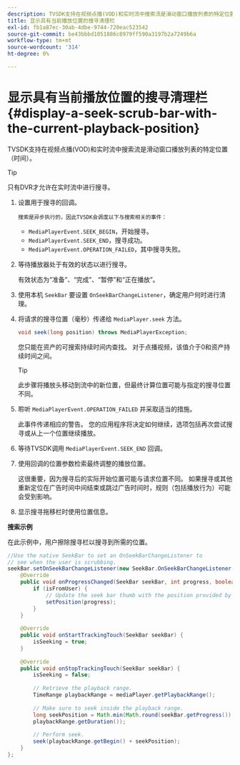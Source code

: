 ```yaml
---
description: TVSDK支持在视频点播(VOD)和实时流中搜索流是滑动窗口播放列表的特定位置（时间）。
title: 显示具有当前播放位置的搜寻清理栏
exl-id: fb1a87ec-30ab-4dbe-9744-720eac523542
source-git-commit: be43bbbd1051886c8979ff590a3197b2a7249b6a
workflow-type: tm+mt
source-wordcount: '314'
ht-degree: 0%

---
```


# 显示具有当前播放位置的搜寻清理栏 {#display-a-seek-scrub-bar-with-the-current-playback-position}

TVSDK支持在视频点播(VOD)和实时流中搜索流是滑动窗口播放列表的特定位置（时间）。

>[!TIP]
>
>只有DVR才允许在实时流中进行搜寻。

1. 设置用于搜寻的回调。

       搜索是异步执行的，因此TVSDK会调度以下与搜索相关的事件：
   
   * `MediaPlayerEvent.SEEK_BEGIN`，开始搜寻。
   * `MediaPlayerEvent.SEEK_END`，搜寻成功。
   * `MediaPlayerEvent.OPERATION_FAILED`，其中搜寻失败。

1. 等待播放器处于有效的状态以进行搜寻。

   有效状态为“准备”、“完成”、“暂停”和“正在播放”。
1. 使用本机 `SeekBar` 要设置 `OnSeekBarChangeListener`，确定用户何时进行清理。
1. 将请求的搜寻位置（毫秒）传递给 `MediaPlayer.seek` 方法。

   ```java
   void seek(long position) throws MediaPlayerException;
   ```

   您只能在资产的可搜索持续时间内查找。 对于点播视频，该值介于0和资产持续时间之间。

   >[!TIP]
   >
   >此步骤将播放头移动到流中的新位置，但最终计算位置可能与指定的搜寻位置不同。

1. 聆听 `MediaPlayerEvent.OPERATION_FAILED` 并采取适当的措施。

   此事件传递相应的警告。 您的应用程序将决定如何继续，选项包括再次尝试搜寻或从上一个位置继续播放。

1. 等待TVSDK调用 `MediaPlayerEvent.SEEK_END` 回调。
1. 使用回调的位置参数检索最终调整的播放位置。

   这很重要，因为搜寻后的实际开始位置可能与请求位置不同。 如果搜寻或其他重新定位在广告时间中间结束或跳过广告时间时，规则（包括播放行为）可能会受到影响。

1. 显示搜寻拖移栏时使用位置信息。

<!--<a id="example_EEB73818260C43C8B5AE12BA68548AB7"></a>-->

**搜索示例**

在此示例中，用户擦除搜寻栏以搜寻到所需的位置。

```java
//Use the native SeekBar to set an OnSeekBarChangeListener to 
// see when the user is scrubbing. 
seekBar.setOnSeekBarChangeListener(new SeekBar.OnSeekBarChangeListener() { 
    @Override 
    public void onProgressChanged(SeekBar seekBar, int progress, boolean isFromUser) { 
        if (isFromUser) { 
            // Update the seek bar thumb with the position provided by the user. 
            setPosition(progress); 
        } 
    } 
 
    @Override 
    public void onStartTrackingTouch(SeekBar seekBar) { 
        isSeeking = true; 
    } 
 
    @Override 
    public void onStopTrackingTouch(SeekBar seekBar) { 
        isSeeking = false; 
 
        // Retrieve the playback range. 
        TimeRange playbackRange = mediaPlayer.getPlaybackRange(); 
 
        // Make sure to seek inside the playback range. 
        long seekPosition = Math.min(Math.round(seekBar.getProgress()), 
        playbackRange.getDuration()); 
     
        // Perform seek. 
        seek(playbackRange.getBegin() + seekPosition); 
    } 
}; 
```
